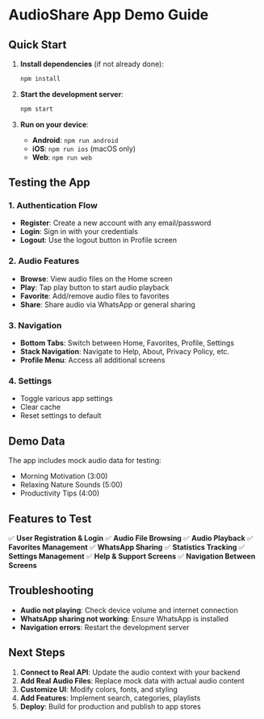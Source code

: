 # AudioShare App Demo Guide

## Quick Start

1. **Install dependencies** (if not already done):
   ```bash
   npm install
   ```

2. **Start the development server**:
   ```bash
   npm start
   ```

3. **Run on your device**:
   - **Android**: `npm run android`
   - **iOS**: `npm run ios` (macOS only)
   - **Web**: `npm run web`

## Testing the App

### 1. Authentication Flow
- **Register**: Create a new account with any email/password
- **Login**: Sign in with your credentials
- **Logout**: Use the logout button in Profile screen

### 2. Audio Features
- **Browse**: View audio files on the Home screen
- **Play**: Tap play button to start audio playback
- **Favorite**: Add/remove audio files to favorites
- **Share**: Share audio via WhatsApp or general sharing

### 3. Navigation
- **Bottom Tabs**: Switch between Home, Favorites, Profile, Settings
- **Stack Navigation**: Navigate to Help, About, Privacy Policy, etc.
- **Profile Menu**: Access all additional screens

### 4. Settings
- Toggle various app settings
- Clear cache
- Reset settings to default

## Demo Data

The app includes mock audio data for testing:
- Morning Motivation (3:00)
- Relaxing Nature Sounds (5:00)
- Productivity Tips (4:00)

## Features to Test

✅ **User Registration & Login**
✅ **Audio File Browsing**
✅ **Audio Playback**
✅ **Favorites Management**
✅ **WhatsApp Sharing**
✅ **Statistics Tracking**
✅ **Settings Management**
✅ **Help & Support Screens**
✅ **Navigation Between Screens**

## Troubleshooting

- **Audio not playing**: Check device volume and internet connection
- **WhatsApp sharing not working**: Ensure WhatsApp is installed
- **Navigation errors**: Restart the development server

## Next Steps

1. **Connect to Real API**: Update the audio context with your backend
2. **Add Real Audio Files**: Replace mock data with actual audio content
3. **Customize UI**: Modify colors, fonts, and styling
4. **Add Features**: Implement search, categories, playlists
5. **Deploy**: Build for production and publish to app stores
